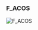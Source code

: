 ### F_ACOS



![F_ACOS](https://user-images.githubusercontent.com/116869307/214144918-882d5a0f-6ab0-42bb-ad25-3ae5e10aade7.png)





















